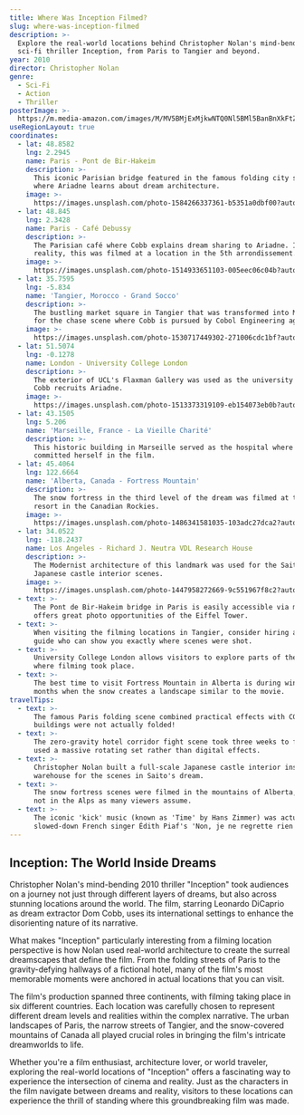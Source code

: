 ```yaml
---
title: Where Was Inception Filmed?
slug: where-was-inception-filmed
description: >-
  Explore the real-world locations behind Christopher Nolan's mind-bending
  sci-fi thriller Inception, from Paris to Tangier and beyond.
year: 2010
director: Christopher Nolan
genre:
  - Sci-Fi
  - Action
  - Thriller
posterImage: >-
  https://m.media-amazon.com/images/M/MV5BMjExMjkwNTQ0Nl5BMl5BanBnXkFtZTcwNTY0OTk1Mw@@._V1_.jpg
useRegionLayout: true
coordinates:
  - lat: 48.8582
    lng: 2.2945
    name: Paris - Pont de Bir-Hakeim
    description: >-
      This iconic Parisian bridge featured in the famous folding city scene
      where Ariadne learns about dream architecture.
    image: >-
      https://images.unsplash.com/photo-1584266337361-b5351a0dbf00?auto=format&fit=crop&w=800&q=80
  - lat: 48.845
    lng: 2.3428
    name: Paris - Café Debussy
    description: >-
      The Parisian café where Cobb explains dream sharing to Ariadne. In
      reality, this was filmed at a location in the 5th arrondissement.
    image: >-
      https://images.unsplash.com/photo-1514933651103-005eec06c04b?auto=format&fit=crop&w=800&q=80
  - lat: 35.7595
    lng: -5.834
    name: 'Tangier, Morocco - Grand Socco'
    description: >-
      The bustling market square in Tangier that was transformed into Mombasa
      for the chase scene where Cobb is pursued by Cobol Engineering agents.
    image: >-
      https://images.unsplash.com/photo-1530717449302-271006cdc1bf?auto=format&fit=crop&w=800&q=80
  - lat: 51.5074
    lng: -0.1278
    name: London - University College London
    description: >-
      The exterior of UCL's Flaxman Gallery was used as the university where
      Cobb recruits Ariadne.
    image: >-
      https://images.unsplash.com/photo-1513373319109-eb154073eb0b?auto=format&fit=crop&w=800&q=80
  - lat: 43.1505
    lng: 5.206
    name: 'Marseille, France - La Vieille Charité'
    description: >-
      This historic building in Marseille served as the hospital where Mal
      committed herself in the film.
  - lat: 45.4064
    lng: 122.6664
    name: 'Alberta, Canada - Fortress Mountain'
    description: >-
      The snow fortress in the third level of the dream was filmed at this ski
      resort in the Canadian Rockies.
    image: >-
      https://images.unsplash.com/photo-1486341581035-103adc27dca2?auto=format&fit=crop&w=800&q=80
  - lat: 34.0522
    lng: -118.2437
    name: Los Angeles - Richard J. Neutra VDL Research House
    description: >-
      The Modernist architecture of this landmark was used for the Saito's
      Japanese castle interior scenes.
    image: >-
      https://images.unsplash.com/photo-1447958272669-9c551967f8c2?auto=format&fit=crop&w=800&q=80
  - text: >-
      The Pont de Bir-Hakeim bridge in Paris is easily accessible via metro and
      offers great photo opportunities of the Eiffel Tower.
  - text: >-
      When visiting the filming locations in Tangier, consider hiring a local
      guide who can show you exactly where scenes were shot.
  - text: >-
      University College London allows visitors to explore parts of the campus
      where filming took place.
  - text: >-
      The best time to visit Fortress Mountain in Alberta is during winter
      months when the snow creates a landscape similar to the movie.
travelTips:
  - text: >-
      The famous Paris folding scene combined practical effects with CGI - real
      buildings were not actually folded!
  - text: >-
      The zero-gravity hotel corridor fight scene took three weeks to film and
      used a massive rotating set rather than digital effects.
  - text: >-
      Christopher Nolan built a full-scale Japanese castle interior inside a
      warehouse for the scenes in Saito's dream.
  - text: >-
      The snow fortress scenes were filmed in the mountains of Alberta, Canada,
      not in the Alps as many viewers assume.
  - text: >-
      The iconic 'kick' music (known as 'Time' by Hans Zimmer) was actually
      slowed-down French singer Édith Piaf's 'Non, je ne regrette rien'.
---
```


## Inception: The World Inside Dreams

Christopher Nolan's mind-bending 2010 thriller "Inception" took audiences on a journey not just through different layers of dreams, but also across stunning locations around the world. The film, starring Leonardo DiCaprio as dream extractor Dom Cobb, uses its international settings to enhance the disorienting nature of its narrative.

What makes "Inception" particularly interesting from a filming location perspective is how Nolan used real-world architecture to create the surreal dreamscapes that define the film. From the folding streets of Paris to the gravity-defying hallways of a fictional hotel, many of the film's most memorable moments were anchored in actual locations that you can visit.

The film's production spanned three continents, with filming taking place in six different countries. Each location was carefully chosen to represent different dream levels and realities within the complex narrative. The urban landscapes of Paris, the narrow streets of Tangier, and the snow-covered mountains of Canada all played crucial roles in bringing the film's intricate dreamworlds to life.

Whether you're a film enthusiast, architecture lover, or world traveler, exploring the real-world locations of "Inception" offers a fascinating way to experience the intersection of cinema and reality. Just as the characters in the film navigate between dreams and reality, visitors to these locations can experience the thrill of standing where this groundbreaking film was made. 
